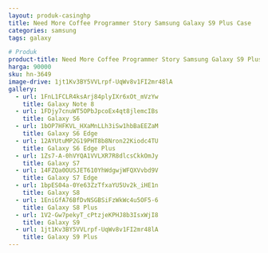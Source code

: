 ```yaml
---
layout: produk-casinghp
title: Need More Coffee Programmer Story Samsung Galaxy S9 Plus Case
categories: samsung
tags: galaxy

# Produk
product-title: Need More Coffee Programmer Story Samsung Galaxy S9 Plus Case
harga: 90000
sku: hn-3649
image-drive: 1jt1Kv3BY5VVLrpf-UqWv8v1FI2mr48lA
gallery:
  - url: 1FnL1FCLR4ksArj84plyIXr6xOt_mVzYw
    title: Galaxy Note 8
  - url: 1FDjy7cnuWT5OPbJpcoEx4qt8jlemcIBs
    title: Galaxy S6
  - url: 1bOP7HFKVL_HXaMnLLh3iSw1hbBaEEZaM
    title: Galaxy S6 Edge
  - url: 12AYUtuMP2G19PHT8b8Nron22Kiodc4TU
    title: Galaxy S6 Edge Plus
  - url: 1Zs7-A-0hVYQA1VVLXR7R8dlcsCkkOmJy
    title: Galaxy S7
  - url: 14FZQa0OUSJET610YhWdgwjWFQXVvbd9V
    title: Galaxy S7 Edge
  - url: 1bpES04a-0Ye63ZzTfxaYU5Uv2k_iHE1n
    title: Galaxy S8
  - url: 1EniGfA76BfDvNSGBSiFzWkWc4u5OF5-6
    title: Galaxy S8 Plus
  - url: 1V2-Gw7pekyT_cPtzjeKPHJ8b3IsxWjI8
    title: Galaxy S9
  - url: 1jt1Kv3BY5VVLrpf-UqWv8v1FI2mr48lA
    title: Galaxy S9 Plus
---
```

